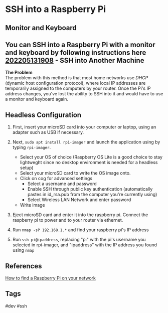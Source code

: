 # SSH into a Raspberry Pi

## Monitor and Keyboard
You can SSH into a Raspberry Pi with a monitor and keyboard by following instructions here [202205131908](../202205131908) - SSH into Another Machine  
---
**The Problem**  
The problem with this method is that most home networks use *DHCP* (dynamic host configuration protocol), where local IP addresses are temporarily assigned to the computers by your router. Once the Pi's IP address changes, you've lost the ability to SSH into it and would have to use a monitor and keyboard again.

## Headless Configuration
1. First, insert your microSD card into your computer or laptop, using an adapter such as USB if necessary.  

2. Next, `sudo apt install rpi-imager` and launch the application using by typing `rpi-imager`.  
	* Select your OS of choice (Raspberry OS Lite is a good choice to stay lightweght since no desktop environment is needed for a headless setup)  
	* Select your microSD card to write the OS image onto.  
	* Click on cog for advanced settings  
		- Select a username and password
		- Enable SSH through public key authentication (automatically pastes in id_rsa.pub from the computer you're currently using)  
		- Select Wireless LAN Network and enter password
	* Write image

3. Eject microSD card and enter it into the raspberry pi. Connect the raspberry pi to power and to your router via ethernet.

4. Run `nmap -sP 192.168.1.*` and find your raspberry pi's IP address  

5. Run `ssh pi@ipaddress`, replacing "pi" with the pi's username you selected in rpi-imager, and "ipaddress" with the IP address you found using `nmap`  

## References
[How to find a Raspberry Pi on your network](https://kimondo.co.uk/find-raspberry-pi-network/)  

## Tags
#dev #ssh
